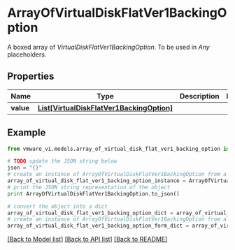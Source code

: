 # ArrayOfVirtualDiskFlatVer1BackingOption

A boxed array of *VirtualDiskFlatVer1BackingOption*. To be used in *Any* placeholders. 

## Properties
Name | Type | Description | Notes
------------ | ------------- | ------------- | -------------
**value** | [**List[VirtualDiskFlatVer1BackingOption]**](VirtualDiskFlatVer1BackingOption.md) |  | 

## Example

```python
from vmware_vi.models.array_of_virtual_disk_flat_ver1_backing_option import ArrayOfVirtualDiskFlatVer1BackingOption

# TODO update the JSON string below
json = "{}"
# create an instance of ArrayOfVirtualDiskFlatVer1BackingOption from a JSON string
array_of_virtual_disk_flat_ver1_backing_option_instance = ArrayOfVirtualDiskFlatVer1BackingOption.from_json(json)
# print the JSON string representation of the object
print ArrayOfVirtualDiskFlatVer1BackingOption.to_json()

# convert the object into a dict
array_of_virtual_disk_flat_ver1_backing_option_dict = array_of_virtual_disk_flat_ver1_backing_option_instance.to_dict()
# create an instance of ArrayOfVirtualDiskFlatVer1BackingOption from a dict
array_of_virtual_disk_flat_ver1_backing_option_form_dict = array_of_virtual_disk_flat_ver1_backing_option.from_dict(array_of_virtual_disk_flat_ver1_backing_option_dict)
```
[[Back to Model list]](../README.md#documentation-for-models) [[Back to API list]](../README.md#documentation-for-api-endpoints) [[Back to README]](../README.md)


